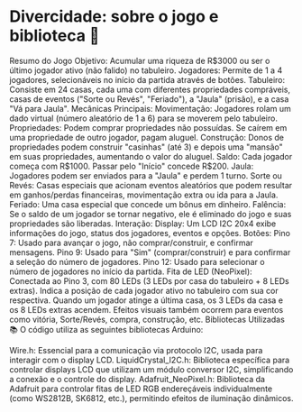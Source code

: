 

# Divercidade: sobre o jogo e biblioteca 🎲


Resumo do Jogo
Objetivo: Acumular uma riqueza de R$3000 ou ser o último jogador ativo (não falido) no tabuleiro.
Jogadores: Permite de 1 a 4 jogadores, selecionáveis no início da partida através de botões.
Tabuleiro: Consiste em 24 casas, cada uma com diferentes propriedades compráveis, casas de eventos ("Sorte ou Revés", "Feriado"), a "Jaula" (prisão), e a casa "Vá para Jaula".
Mecânicas Principais:
Movimentação: Jogadores rolam um dado virtual (número aleatório de 1 a 6) para se moverem pelo tabuleiro.
Propriedades: Podem comprar propriedades não possuídas. Se caírem em uma propriedade de outro jogador, pagam aluguel.
Construção: Donos de propriedades podem construir "casinhas" (até 3) e depois uma "mansão" em suas propriedades, aumentando o valor do aluguel.
Saldo: Cada jogador começa com R$1000. Passar pelo "Início" concede R$200.
Jaula: Jogadores podem ser enviados para a "Jaula" e perdem 1 turno.
Sorte ou Revés: Casas especiais que acionam eventos aleatórios que podem resultar em ganhos/perdas financeiras, movimentação extra ou ida para a Jaula.
Feriado: Uma casa especial que concede um bônus em dinheiro.
Falência: Se o saldo de um jogador se tornar negativo, ele é eliminado do jogo e suas propriedades são liberadas.
Interação:
Display: Um LCD I2C 20x4 exibe informações do jogo, status dos jogadores, eventos e opções.
Botões:
Pino 7: Usado para avançar o jogo, não comprar/construir, e confirmar mensagens.
Pino 9: Usado para "Sim" (comprar/construir) e para confirmar a seleção do número de jogadores.
Pino 12: Usado para selecionar o número de jogadores no início da partida.
Fita de LED (NeoPixel): Conectada ao Pino 3, com 80 LEDs (3 LEDs por casa do tabuleiro + 8 LEDs extras). Indica a posição de cada jogador ativo no tabuleiro com sua cor respectiva. Quando um jogador atinge a última casa, os 3 LEDs da casa e os 8 LEDs extras acendem. Efeitos visuais também ocorrem para eventos como vitória, Sorte/Revés, compra, construção, etc.
Bibliotecas Utilizadas 📚
O código utiliza as seguintes bibliotecas Arduino:

Wire.h: Essencial para a comunicação via protocolo I2C, usada para interagir com o display LCD.
LiquidCrystal_I2C.h: Biblioteca específica para controlar displays LCD que utilizam um módulo conversor I2C, simplificando a conexão e o controle do display.
Adafruit_NeoPixel.h: Biblioteca da Adafruit para controlar fitas de LED RGB endereçáveis individualmente (como WS2812B, SK6812, etc.), permitindo efeitos de iluminação dinâmicos.
